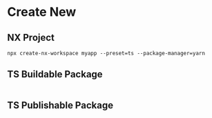 # Create New

## NX Project
```
npx create-nx-workspace myapp --preset=ts --package-manager=yarn
```

## TS Buildable Package
```

```

## TS Publishable Package
```

```
